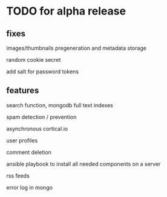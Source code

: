 # TODO for alpha release

## fixes
images/thumbnails pregeneration and metadata storage

random cookie secret

add salt for password tokens

## features
search function, mongodb full text indexes

spam detection / prevention

asynchronous cortical.io

user profiles

comment deletion

ansible playbook to install all needed components on a server

rss feeds

error log in mongo
